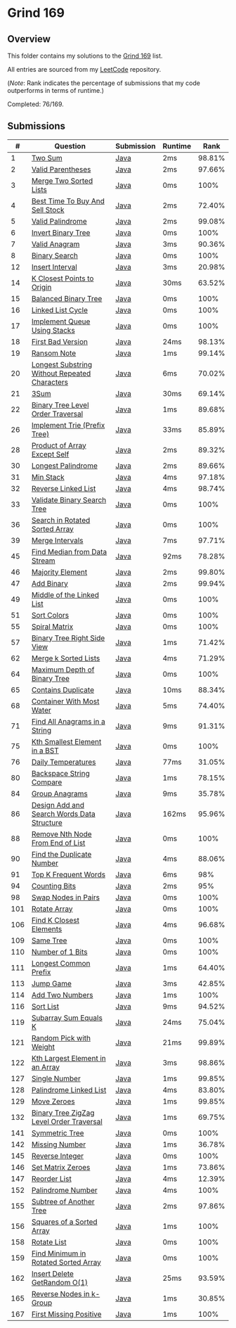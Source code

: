 # Grind 169

## Overview
This folder contains my solutions to the [Grind 169](https://www.techinterviewhandbook.org/grind75/?weeks=28&hours=6) list.

All entries are sourced from my [LeetCode](https://github.com/shumarb/leetcode) repository.

(*Note*: Rank indicates the percentage of submissions that my code outperforms in terms of runtime.)

Completed: 76/169.

## Submissions
| #   | Question                                                                                                                                   | Submission                                                                                                            | Runtime | Rank   |
|-----|--------------------------------------------------------------------------------------------------------------------------------------------|-----------------------------------------------------------------------------------------------------------------------|---------|--------|
| 1   | [Two Sum](https://leetcode.com/problems/two-sum/description/)                                                                              | [Java](https://github.com/shumarb/leetcode/blob/main/submissions/java/TwoSum.java)                                    | 2ms     | 98.81% |
| 2   | [Valid Parentheses](https://leetcode.com/problems/valid-parentheses/description/)                                                          | [Java](https://github.com/shumarb/leetcode/blob/main/submissions/java/ValidParentheses.java)                          | 2ms     | 97.66% |
| 3   | [Merge Two Sorted Lists](https://leetcode.com/problems/merge-two-sorted-lists/description/)                                                | [Java](https://github.com/shumarb/leetcode/blob/main/submissions/java/MergeTwoSortedLists.java)                       | 0ms     | 100%   |
| 4   | [Best Time To Buy And Sell Stock](https://leetcode.com/problems/best-time-to-buy-and-sell-stock/description/)                              | [Java](https://github.com/shumarb/leetcode/blob/main/submissions/java/BestTimeToBuyAndSellStock.java)                 | 2ms     | 72.40% |
| 5   | [Valid Palindrome](https://leetcode.com/problems/valid-palindrome/description/)                                                            | [Java](https://github.com/shumarb/leetcode/blob/main/submissions/java/ValidPalindrome.java)                           | 2ms     | 99.08% |
| 6   | [Invert Binary Tree](https://leetcode.com/problems/invert-binary-tree/description/)                                                        | [Java](https://github.com/shumarb/leetcode/blob/main/submissions/java/InvertBinaryTree.java)                          | 0ms     | 100%   |
| 7   | [Valid Anagram](https://leetcode.com/problems/valid-anagram/description/)                                                                  | [Java](https://github.com/shumarb/leetcode/blob/main/submissions/java/ValidAnagram.java)                              | 3ms     | 90.36% |
| 8   | [Binary Search](https://leetcode.com/problems/binary-search/description/)                                                                  | [Java](https://github.com/shumarb/leetcode/blob/main/submissions/java/BinarySearch.java)                              | 0ms     | 100%   |
| 12  | [Insert Interval](https://leetcode.com/problems/insert-interval/)                                                                          | [Java](https://github.com/shumarb/leetcode/blob/main/submissions/java/InsertInterval.java)                            | 3ms     | 20.98% |
| 14  | [K Closest Points to Origin](https://leetcode.com/problems/k-closest-points-to-origin/description/)                                        | [Java](https://github.com/shumarb/leetcode/blob/main/submissions/java/KClosestPointsToOrigin.java)                    | 30ms    | 63.52% |
| 15  | [Balanced Binary Tree](https://leetcode.com/problems/balanced-binary-tree/description/)                                                    | [Java](https://github.com/shumarb/leetcode/blob/main/submissions/java/BalancedBinaryTree.java)                        | 0ms     | 100%   |
| 16  | [Linked List Cycle](https://leetcode.com/problems/linked-list-cycle/description/)                                                          | [Java](https://github.com/shumarb/leetcode/blob/main/submissions/java/LinkedListCycle.java)                           | 0ms     | 100%   |
| 17  | [Implement Queue Using Stacks](https://leetcode.com/problems/implement-queue-using-stacks/description/)                                    | [Java](https://github.com/shumarb/leetcode/blob/main/submissions/java/ImplementQueueUsingStacks.java)                 | 0ms     | 100%   |
| 18  | [First Bad Version](https://leetcode.com/problems/first-bad-version/description/)                                                          | [Java](https://github.com/shumarb/leetcode/blob/main/submissions/java/FirstBadVersion.java)                           | 24ms    | 98.13% |
| 19  | [Ransom Note](https://leetcode.com/problems/ransom-note/description/)                                                                      | [Java](https://github.com/shumarb/leetcode/blob/main/submissions/java/RansomNote.java)                                | 1ms     | 99.14% |
| 20  | [Longest Substring Without Repeated Characters](https://leetcode.com/problems/longest-substring-without-repeating-characters/description/) | [Java](https://github.com/shumarb/leetcode/blob/main/submissions/java/LongestSubstringWithoutRepeatedCharacters.java) | 6ms     | 70.02% |
| 21  | [3Sum](https://leetcode.com/problems/3sum/description/)                                                                                    | [Java](https://github.com/shumarb/leetcode/blob/main/submissions/java/ThreeSum.java)                                  | 30ms    | 69.14% |
| 22  | [Binary Tree Level Order Traversal](https://leetcode.com/problems/binary-tree-level-order-traversal/description/)                          | [Java](https://github.com/shumarb/leetcode/blob/main/submissions/java/BinaryTreeLevelOrderTraversal.java)             | 1ms     | 89.68% |
| 26  | [Implement Trie (Prefix Tree)](https://leetcode.com/problems/implement-trie-prefix-tree/description/)                                      | [Java](https://github.com/shumarb/leetcode/blob/main/submissions/java/Trie.java)                                      | 33ms    | 85.89% | 
| 28  | [Product of Array Except Self](https://leetcode.com/problems/product-of-array-except-self/description/)                                    | [Java](https://github.com/shumarb/leetcode/blob/main/submissions/java/ProductOfArrayExceptSelf.java)                  | 2ms     | 89.32% |
| 30  | [Longest Palindrome](https://leetcode.com/problems/longest-palindrome/description/)                                                        | [Java](https://github.com/shumarb/leetcode/blob/main/submissions/java/LongestPalindrome.java)                         | 2ms     | 89.66% |
| 31  | [Min Stack](https://leetcode.com/problems/min-stack/description/)                                                                          | [Java](https://github.com/shumarb/leetcode/blob/main/submissions/java/MinStack.java)                                  | 4ms     | 97.18% |
| 32  | [Reverse Linked List](https://leetcode.com/problems/reverse-linked-list/description/)                                                      | [Java](https://github.com/shumarb/leetcode/blob/main/submissions/java/ReverseLinkedList.java)                         | 4ms     | 98.74% |
| 33  | [Validate Binary Search Tree](https://leetcode.com/problems/validate-binary-search-tree/description/)                                      | [Java](https://github.com/shumarb/leetcode/blob/main/submissions/java/ValidateBinarySearchTree.java)                  | 0ms     | 100%   | 
| 36  | [Search in Rotated Sorted Array](https://leetcode.com/problems/search-in-rotated-sorted-array/description/)                                | [Java](https://github.com/shumarb/leetcode/blob/main/submissions/java/SearchInRotatedSortedArray.java)                | 0ms     | 100%   |
| 39  | [Merge Intervals](https://leetcode.com/problems/merge-intervals/)                                                                          | [Java](https://github.com/shumarb/leetcode/blob/main/submissions/java/MergeIntervals.java)                            | 7ms     | 97.71% |
| 45  | [Find Median from Data Stream](https://leetcode.com/problems/find-median-from-data-stream/description/)                                    | [Java](https://github.com/shumarb/leetcode/blob/main/submissions/java/MedianFinder.java)                              | 92ms    | 78.28% |
| 46  | [Majority Element](https://leetcode.com/problems/majority-element/description/)                                                            | [Java](https://github.com/shumarb/leetcode/blob/main/submissions/java/MajorityElement.java)                           | 2ms     | 99.80% |
| 47  | [Add Binary](https://leetcode.com/problems/add-binary/description/)                                                                        | [Java](https://github.com/shumarb/leetcode/blob/main/submissions/java/AddBinary.java)                                 | 2ms     | 99.94% |
| 49  | [Middle of the Linked List](https://leetcode.com/problems/middle-of-the-linked-list/description/)                                          | [Java](https://github.com/shumarb/leetcode/blob/main/submissions/java/MiddleOfTheLinkedList.java)                     | 0ms     | 100%   |
| 51  | [Sort Colors](https://leetcode.com/problems/sort-colors/description/)                                                                      | [Java](https://github.com/shumarb/leetcode/blob/main/submissions/java/SortColors.java)                                | 0ms     | 100%   |
| 55  | [Spiral Matrix](https://leetcode.com/problems/spiral-matrix/description/)                                                                  | [Java](https://github.com/shumarb/leetcode/blob/main/submissions/java/SpiralMatrix.java)                              | 0ms     | 100%   |
| 57  | [Binary Tree Right Side View](https://leetcode.com/problems/binary-tree-right-side-view/description/)                                      | [Java](https://github.com/shumarb/leetcode/blob/main/submissions/java/BinaryTreeRightSideView.java)                   | 1ms     | 71.42% |
| 62  | [Merge k Sorted Lists](https://leetcode.com/problems/merge-k-sorted-lists/description/)                                                    | [Java](https://github.com/shumarb/leetcode/blob/main/submissions/java/MergeKSortedLists.java)                         | 4ms     | 71.29% |
| 64  | [Maximum Depth of Binary Tree](https://leetcode.com/problems/maximum-depth-of-binary-tree/description/)                                    | [Java](https://github.com/shumarb/leetcode/blob/main/submissions/java/MaximumDepthOfBinaryTree.java)                  | 0ms     | 100%   |
| 65  | [Contains Duplicate](https://leetcode.com/problems/contains-duplicate/description)                                                         | [Java](https://github.com/shumarb/leetcode/blob/main/submissions/java/ContainsDuplicate.java)                         | 10ms    | 88.34% |
| 68  | [Container With Most Water](https://leetcode.com/problems/container-with-most-water/description/)                                          | [Java](https://github.com/shumarb/leetcode/blob/main/submissions/java/ContainerWithMostWater.java)                    | 5ms     | 74.40% |
| 71  | [Find All Anagrams in a String](https://leetcode.com/problems/find-all-anagrams-in-a-string/description/)                                  | [Java](https://github.com/shumarb/leetcode/blob/main/submissions/java/FindAllAnagramsInAString.java)                  | 9ms     | 91.31% |
| 75  | [Kth Smallest Element in a BST](https://leetcode.com/problems/kth-smallest-element-in-a-bst/description/)                                  | [Java](https://github.com/shumarb/leetcode/blob/main/submissions/java/KthSmallestElementInABST.java)                  | 0ms     | 100%   |
| 76  | [Daily Temperatures](https://leetcode.com/problems/daily-temperatures/description/)                                                        | [Java](https://github.com/shumarb/leetcode/blob/main/submissions/java/DailyTemperatures.java)                         | 77ms    | 31.05% |
| 80  | [Backspace String Compare](https://leetcode.com/problems/backspace-string-compare/description/)                                            | [Java](https://github.com/shumarb/leetcode/blob/main/submissions/java/BackspaceStringCompare.java)                    | 1ms     | 78.15% |
| 84  | [Group Anagrams](https://leetcode.com/problems/group-anagrams/description/)                                                                | [Java](https://github.com/shumarb/leetcode/blob/main/submissions/java/GroupAnagrams.java)                             | 9ms     | 35.78% |
| 86  | [Design Add and Search Words Data Structure](https://leetcode.com/problems/design-add-and-search-words-data-structure/description/)        | [Java](https://github.com/shumarb/leetcode/blob/main/submissions/java/DesignAddAndSearchWordsDataStructure.java)      | 162ms   | 95.96% |
| 88  | [Remove Nth Node From End of List](https://leetcode.com/problems/remove-nth-node-from-end-of-list/description/)                            | [Java](https://github.com/shumarb/leetcode/blob/main/submissions/java/RemoveNthNodeFromEndOfList.java)                | 0ms     | 100%   |
| 90  | [Find the Duplicate Number](https://leetcode.com/problems/find-the-duplicate-number/description/)                                          | [Java](https://github.com/shumarb/leetcode/blob/main/submissions/java/FindTheDuplicateNumber.java)                    | 4ms     | 88.06% |
| 91  | [Top K Frequent Words](https://leetcode.com/problems/top-k-frequent-words/description/)                                                    | [Java](https://github.com/shumarb/leetcode/blob/main/submissions/java/TopKFrequentWords.java)                         | 6ms     | 98%    | 
| 94  | [Counting Bits](https://leetcode.com/problems/counting-bits/description)                                                                   | [Java](https://github.com/shumarb/leetcode/blob/main/submissions/java/CountingBits.java)                              | 2ms     | 95%    |
| 98  | [Swap Nodes in Pairs](https://leetcode.com/problems/swap-nodes-in-pairs/description/)                                                      | [Java](https://github.com/shumarb/leetcode/blob/main/submissions/java/SwapNodesInPairs.java)                          | 0ms     | 100%   |
| 101 | [Rotate Array](https://leetcode.com/problems/rotate-array/description/)                                                                    | [Java](https://github.com/shumarb/leetcode/blob/main/submissions/java/RotateArray.java)                               | 0ms     | 100%   |
| 106 | [Find K Closest Elements](https://leetcode.com/problems/find-k-closest-elements/description/)                                              | [Java](https://github.com/shumarb/leetcode/blob/main/submissions/java/FindKClosestElements.java)                      | 4ms     | 96.68% |
| 109 | [Same Tree](https://leetcode.com/problems/same-tree/description/)                                                                          | [Java](https://github.com/shumarb/leetcode/blob/main/submissions/java/SameTree.java)                                  | 0ms     | 100%   |
| 110 | [Number of 1 Bits](https://leetcode.com/problems/number-of-1-bits/description/)                                                            | [Java](https://github.com/shumarb/leetcode/blob/main/submissions/java/NumberOf1Bits.java)                             | 0ms     | 100%   |
| 111 | [Longest Common Prefix](https://leetcode.com/problems/longest-common-prefix/description/)                                                  | [Java](https://github.com/shumarb/leetcode/blob/main/submissions/java/LongestCommonPrefix.java)                       | 1ms     | 64.40% |
| 113 | [Jump Game](https://leetcode.com/problems/jump-game/description/)                                                                          | [Java](https://github.com/shumarb/leetcode/blob/main/submissions/java/JumpGame.java)                                  | 3ms     | 42.85% |
| 114 | [Add Two Numbers](https://leetcode.com/problems/add-two-numbers/description/)                                                              | [Java](https://github.com/shumarb/leetcode/blob/main/submissions/java/AddTwoNumbers.java)                             | 1ms     | 100%   |
| 116 | [Sort List](https://leetcode.com/problems/sort-list/description/)                                                                          | [Java](https://github.com/shumarb/leetcode/blob/main/submissions/java/SortList.java)                                  | 9ms     | 94.52% |
| 119 | [Subarray Sum Equals K](https://leetcode.com/problems/subarray-sum-equals-k/description/)                                                  | [Java](https://github.com/shumarb/leetcode/blob/main/submissions/java/SubarraySumEqualsK.java)                        | 24ms    | 75.04% |
| 121 | [Random Pick with Weight](https://leetcode.com/problems/random-pick-with-weight/description/)                                              | [Java](https://github.com/shumarb/leetcode/blob/main/submissions/java/RandomPickWithWeight.java)                      | 21ms    | 99.89% |
| 122 | [Kth Largest Element in an Array](https://leetcode.com/problems/kth-largest-element-in-an-array/description/)                              | [Java](https://github.com/shumarb/leetcode/blob/main/submissions/java/KthLargestElementInAnArray.java)                | 3ms     | 98.86% |
| 127 | [Single Number](https://leetcode.com/problems/single-number/description/)                                                                  | [Java](https://github.com/shumarb/leetcode/blob/main/submissions/java/SingleNumber.java)                              | 1ms     | 99.85% |
| 128 | [Palindrome Linked List](https://leetcode.com/problems/palindrome-linked-list/description/)                                                | [Java](https://github.com/shumarb/leetcode/blob/main/submissions/java/PalindromeLinkedList.java)                      | 4ms     | 83.80% |
| 129 | [Move Zeroes](https://leetcode.com/problems/move-zeroes/description/)                                                                      | [Java](https://github.com/shumarb/leetcode/blob/main/submissions/java/MoveZeroes.java)                                | 1ms     | 99.85% |
| 132 | [Binary Tree ZigZag Level Order Traversal](https://leetcode.com/problems/binary-tree-zigzag-level-order-traversal/description/)            | [Java](https://github.com/shumarb/leetcode/blob/main/submissions/java/BinaryTreeZigZagLevelOrderTraversal.java)       | 1ms     | 69.75% |
| 141 | [Symmetric Tree](https://leetcode.com/problems/symmetric-tree/description/)                                                                | [Java](https://github.com/shumarb/leetcode/blob/main/submissions/java/SymmetricTree.java)                             | 0ms     | 100%   |
| 142 | [Missing Number](https://leetcode.com/problems/missing-number/description/)                                                                | [Java](https://github.com/shumarb/leetcode/blob/main/submissions/java/MissingNumber.java)                             | 1ms     | 36.78% |
| 145 | [Reverse Integer](https://leetcode.com/problems/reverse-integer/description/)                                                              | [Java](https://github.com/shumarb/leetcode/blob/main/submissions/java/ReverseInteger.java)                            | 0ms     | 100%   |
| 146 | [Set Matrix Zeroes](https://leetcode.com/problems/set-matrix-zeroes/description/)                                                          | [Java](https://github.com/shumarb/leetcode/blob/main/submissions/java/SetMatrixZeroes.java)                           | 1ms     | 73.86% |
| 147 | [Reorder List](https://leetcode.com/problems/reorder-list/description/)                                                                    | [Java](https://github.com/shumarb/leetcode/blob/main/submissions/java/ReorderList.java)                               | 4ms     | 12.39% |
| 152 | [Palindrome Number](https://leetcode.com/problems/palindrome-number/description/)                                                          | [Java](https://github.com/shumarb/leetcode/blob/main/submissions/java/PalindromeNumber.java)                          | 4ms     | 100%   |
| 155 | [Subtree of Another Tree](https://leetcode.com/problems/subtree-of-another-tree/description/)                                              | [Java](https://github.com/shumarb/leetcode/blob/main/submissions/java/SubtreeOfAnotherTree.java)                      | 2ms     | 97.86% |
| 156 | [Squares of a Sorted Array](https://leetcode.com/problems/squares-of-a-sorted-array/description/)                                          | [Java](https://github.com/shumarb/leetcode/blob/main/submissions/java/SquaresOfASortedArray.java)                     | 1ms     | 100%   |
| 158 | [Rotate List](https://leetcode.com/problems/rotate-list/description/)                                                                      | [Java](https://github.com/shumarb/leetcode/blob/main/submissions/java/RotateList.java)                                | 0ms     | 100%   |
| 159 | [Find Minimum in Rotated Sorted Array](https://leetcode.com/problems/find-minimum-in-rotated-sorted-array/description/)                    | [Java](https://github.com/shumarb/leetcode/blob/main/submissions/java/FindMinimumInRotatedSortedArray.java)           | 0ms     | 100%   |
| 162 | [Insert Delete GetRandom O(1)](https://leetcode.com/problems/insert-delete-getrandom-o1/description/)                                      | [Java](https://github.com/shumarb/leetcode/blob/main/submissions/java/RandomizedSet.java)                             | 25ms    | 93.59% |
| 165 | [Reverse Nodes in k-Group](https://leetcode.com/problems/reverse-nodes-in-k-group/description/)                                            | [Java](https://github.com/shumarb/leetcode/blob/main/submissions/java/ReverseNodesInKGroup.java)                      | 1ms     | 30.85% |
| 167 | [First Missing Positive](https://leetcode.com/problems/first-missing-positive/description/)                                                | [Java](https://github.com/shumarb/leetcode/blob/main/submissions/java/FirstMissingPositive.java)                      | 1ms     | 100%   |
